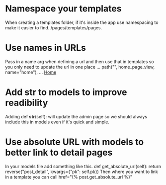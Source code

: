 # Namespace your templates
When creating a templates folder, if it's inside the app use namespacing to make it easier to find.
/pages/templates/pages.

# Use names in URLs
Pass in a name arg when defining a url and then use that in templates so you only need to update the url in one place
...
path("", home_page_view, name="home"),
...
 <a href="{% url 'home' %}">Home</a>

# Add __str__ to models to improve readibility
Adding def __str__(self): will update the admin page so we should always include this in models even if it's quick and simple.

# Use absolute URL with models to better link to detail pages
In your models file add something like this.
def get_absolute_url(self):
    return reverse("post_detail", kwargs={"pk": self.pk})
Then where you want to link in a template you can call
href="{% post.get_absolute_url %}"


